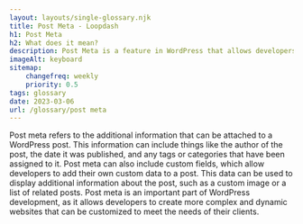 ```yaml
--- 
layout: layouts/single-glossary.njk
title: Post Meta - Loopdash
h1: Post Meta
h2: What does it mean?
description: Post Meta is a feature in WordPress that allows developers to add custom fields to posts, pages, and other content types, providing additional information and functionality beyond the standard content.
imageAlt: keyboard
sitemap:
	changefreq: weekly
	priority: 0.5
tags: glossary
date: 2023-03-06
url: /glossary/post meta
---
```


Post meta refers to the additional information that can be attached to a WordPress post. This information can include things like the author of the post, the date it was published, and any tags or categories that have been assigned to it. Post meta can also include custom fields, which allow developers to add their own custom data to a post. This data can be used to display additional information about the post, such as a custom image or a list of related posts. Post meta is an important part of WordPress development, as it allows developers to create more complex and dynamic websites that can be customized to meet the needs of their clients.

